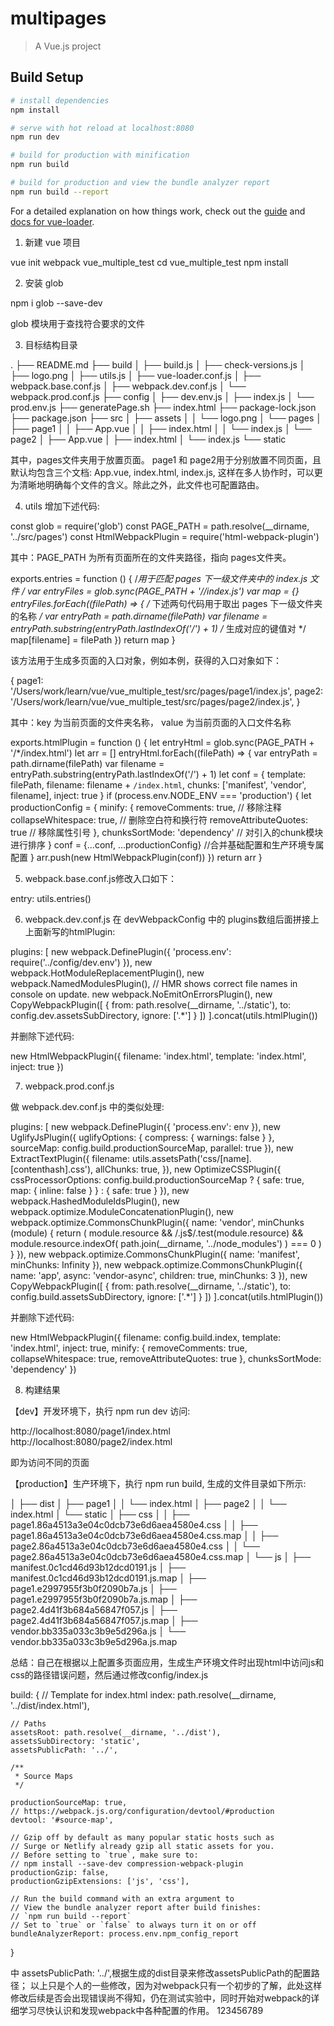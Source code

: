 # multipages

> A Vue.js project

## Build Setup

``` bash
# install dependencies
npm install

# serve with hot reload at localhost:8080
npm run dev

# build for production with minification
npm run build

# build for production and view the bundle analyzer report
npm run build --report
```

For a detailed explanation on how things work, check out the [guide](http://vuejs-templates.github.io/webpack/) and [docs for vue-loader](http://vuejs.github.io/vue-loader).


<!-- 多页面配置应用参考https://segmentfault.com/a/1190000016758185 -->

1. 新建 vue 项目

vue init webpack vue_multiple_test
cd vue_multiple_test
npm install

2. 安装 glob

npm i glob --save-dev

glob 模块用于查找符合要求的文件


3. 目标结构目录

.
├── README.md
├── build
│   ├── build.js
│   ├── check-versions.js
│   ├── logo.png
│   ├── utils.js
│   ├── vue-loader.conf.js
│   ├── webpack.base.conf.js
│   ├── webpack.dev.conf.js
│   └── webpack.prod.conf.js
├── config
│   ├── dev.env.js
│   ├── index.js
│   └── prod.env.js
├── generatePage.sh
├── index.html
├── package-lock.json
├── package.json
├── src
│   ├── assets
│   │   └── logo.png
│   └── pages
│       ├── page1
│       │   ├── App.vue
│       │   ├── index.html
│       │   └── index.js
│       └── page2
│           ├── App.vue
│           ├── index.html
│           └── index.js
└── static


其中，pages文件夹用于放置页面。 page1 和 page2用于分别放置不同页面，且默认均包含三个文档: App.vue, index.html, index.js, 这样在多人协作时，可以更为清晰地明确每个文件的含义。除此之外，此文件也可配置路由。


4. utils 增加下述代码:

const glob = require('glob')
const PAGE_PATH = path.resolve(__dirname, '../src/pages')
const HtmlWebpackPlugin = require('html-webpack-plugin')

其中：PAGE_PATH 为所有页面所在的文件夹路径，指向 pages文件夹。

exports.entries = function () {
    /*用于匹配 pages 下一级文件夹中的 index.js 文件 */
    var entryFiles = glob.sync(PAGE_PATH + '/*/index.js')
    var map = {}
    entryFiles.forEach((filePath) => {
        /* 下述两句代码用于取出 pages 下一级文件夹的名称 */
        var entryPath = path.dirname(filePath)
        var filename = entryPath.substring(entryPath.lastIndexOf('\/') + 1)
        /* 生成对应的键值对 */
        map[filename] = filePath
    })
    return map
}

该方法用于生成多页面的入口对象，例如本例，获得的入口对象如下：

{ 
    page1: '/Users/work/learn/vue/vue_multiple_test/src/pages/page1/index.js',
    page2: '/Users/work/learn/vue/vue_multiple_test/src/pages/page2/index.js',
 }

其中：key 为当前页面的文件夹名称， value 为当前页面的入口文件名称


exports.htmlPlugin = function () {
    let entryHtml = glob.sync(PAGE_PATH + '/*/index.html')
    let arr = []
    entryHtml.forEach((filePath) => {
        var entryPath = path.dirname(filePath)
        var filename = entryPath.substring(entryPath.lastIndexOf('\/') + 1)
        let conf = {
            template: filePath,
            filename: filename + `/index.html`,
            chunks: ['manifest', 'vendor', filename],
            inject: true
        }
        if (process.env.NODE_ENV === 'production') {
            let productionConfig = {
                minify: {
                  removeComments: true,         // 移除注释
                  collapseWhitespace: true,     // 删除空白符和换行符
                  removeAttributeQuotes: true   // 移除属性引号 
                },
                chunksSortMode: 'dependency'    // 对引入的chunk模块进行排序
            }
            conf = {...conf, ...productionConfig} //合并基础配置和生产环境专属配置
        }
        arr.push(new HtmlWebpackPlugin(conf))
    })
    return arr
}


5. webpack.base.conf.js修改入口如下：

entry: utils.entries()


6. webpack.dev.conf.js
在 devWebpackConfig 中的 plugins数组后面拼接上上面新写的htmlPlugin:

plugins: [
    new webpack.DefinePlugin({
      'process.env': require('../config/dev.env')
    }),
    new webpack.HotModuleReplacementPlugin(),
    new webpack.NamedModulesPlugin(), // HMR shows correct file names in console on update.
    new webpack.NoEmitOnErrorsPlugin(),
    new CopyWebpackPlugin([
      {
        from: path.resolve(__dirname, '../static'),
        to: config.dev.assetsSubDirectory,
        ignore: ['.*']
      }
    ])
  ].concat(utils.htmlPlugin())

  并删除下述代码:

  new HtmlWebpackPlugin({
    filename: 'index.html',
    template: 'index.html',
    inject: true
})

7. webpack.prod.conf.js

做 webpack.dev.conf.js 中的类似处理:

plugins: [
    new webpack.DefinePlugin({
      'process.env': env
    }),
    new UglifyJsPlugin({
      uglifyOptions: {
        compress: {
          warnings: false
        }
      },
      sourceMap: config.build.productionSourceMap,
      parallel: true
    }),
    new ExtractTextPlugin({
      filename: utils.assetsPath('css/[name].[contenthash].css'),
      allChunks: true,
    }),
    new OptimizeCSSPlugin({
      cssProcessorOptions: config.build.productionSourceMap
        ? { safe: true, map: { inline: false } }
        : { safe: true }
    }),
    new webpack.HashedModuleIdsPlugin(),
    new webpack.optimize.ModuleConcatenationPlugin(),
    new webpack.optimize.CommonsChunkPlugin({
      name: 'vendor',
      minChunks (module) {
        return (
          module.resource &&
          /\.js$/.test(module.resource) &&
          module.resource.indexOf(
            path.join(__dirname, '../node_modules')
          ) === 0
        )
      }
    }),
    new webpack.optimize.CommonsChunkPlugin({
      name: 'manifest',
      minChunks: Infinity
    }),
    new webpack.optimize.CommonsChunkPlugin({
      name: 'app',
      async: 'vendor-async',
      children: true,
      minChunks: 3
    }),
    new CopyWebpackPlugin([
      {
        from: path.resolve(__dirname, '../static'),
        to: config.build.assetsSubDirectory,
        ignore: ['.*']
      }
    ])
  ].concat(utils.htmlPlugin())

  并删除下述代码:

  new HtmlWebpackPlugin({
    filename: config.build.index,
    template: 'index.html',
    inject: true,
    minify: {
        removeComments: true,
        collapseWhitespace: true,
        removeAttributeQuotes: true
    },
    chunksSortMode: 'dependency'
})

8. 构建结果

【dev】开发环境下，执行 npm run dev 访问:

 http://localhost:8080/page1/index.html
 http://localhost:8080/page2/index.html

 即为访问不同的页面


【production】生产环境下，执行 npm run build, 生成的文件目录如下所示:

│   ├── dist
│   ├── page1
│   │   └── index.html
│   ├── page2
│   │   └── index.html
│   └── static
│       ├── css
│       │   ├── page1.86a4513a3e04c0dcb73e6d6aea4580e4.css
│       │   ├── page1.86a4513a3e04c0dcb73e6d6aea4580e4.css.map
│       │   ├── page2.86a4513a3e04c0dcb73e6d6aea4580e4.css
│       │   └── page2.86a4513a3e04c0dcb73e6d6aea4580e4.css.map
│       └── js
│           ├── manifest.0c1cd46d93b12dcd0191.js
│           ├── manifest.0c1cd46d93b12dcd0191.js.map
│           ├── page1.e2997955f3b0f2090b7a.js
│           ├── page1.e2997955f3b0f2090b7a.js.map
│           ├── page2.4d41f3b684a56847f057.js
│           ├── page2.4d41f3b684a56847f057.js.map
│           ├── vendor.bb335a033c3b9e5d296a.js
│           └── vendor.bb335a033c3b9e5d296a.js.map






总结：自己在根据以上配置多页面应用，生成生产环境文件时出现html中访问js和css的路径错误问题，然后通过修改config/index.js

build: {
    // Template for index.html
    index: path.resolve(__dirname, '../dist/index.html'),

    // Paths
    assetsRoot: path.resolve(__dirname, '../dist'),
    assetsSubDirectory: 'static',
    assetsPublicPath: '../',

    /**
     * Source Maps
     */

    productionSourceMap: true,
    // https://webpack.js.org/configuration/devtool/#production
    devtool: '#source-map',

    // Gzip off by default as many popular static hosts such as
    // Surge or Netlify already gzip all static assets for you.
    // Before setting to `true`, make sure to:
    // npm install --save-dev compression-webpack-plugin
    productionGzip: false,
    productionGzipExtensions: ['js', 'css'],

    // Run the build command with an extra argument to
    // View the bundle analyzer report after build finishes:
    // `npm run build --report`
    // Set to `true` or `false` to always turn it on or off
    bundleAnalyzerReport: process.env.npm_config_report
  }

  中 assetsPublicPath: '../',根据生成的dist目录来修改assetsPublicPath的配置路径；
  以上只是个人的一些修改，因为对webpack只有一个初步的了解，此处这样修改后续是否会出现错误尚不得知，仍在测试实验中，同时开始对webpack的详细学习尽快认识和发现webpack中各种配置的作用。
  123456789